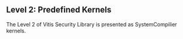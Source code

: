 ## Level 2: Predefined Kernels

The Level 2 of Vitis Security Library is presented as SystemCompilier kernels.

